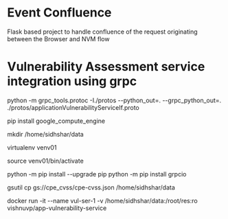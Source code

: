 # Event Confluence

Flask based project to handle confluence of the request originating between the Browser and NVM flow

# Vulnerability Assessment service integration using grpc 

python -m grpc_tools.protoc -I./protos --python_out=. --grpc_python_out=. ./protos/applicationVulnerabilityServiceIf.proto

pip install google_compute_engine

mkdir /home/sidhshar/data

virtualenv venv01

source venv01/bin/activate

python -m pip install --upgrade pip
python -m pip install grpcio

gsutil cp gs://cpe_cvss/cpe-cvss.json /home/sidhshar/data

docker run -it --name vul-ser-1 -v /home/sidhshar/data:/root/res:ro vishnuvp/app-vulnerability-service

